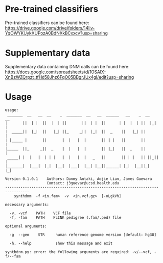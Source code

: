 # Pre-trained classifiers
Pre-trained classifiers can be found here:
https://drive.google.com/drive/folders/14llv-YqOWYKUykXUPozA0BdNXkBCxxcv?usp=sharing

# Supplementary data
Supplementary data containing DNM calls can be found here:
https://docs.google.com/spreadsheets/d/1OSAlX-XnBzWZQrpzt_tfHd58Jhz6FqO05BBgrJUx4gI/edit?usp=sharing

# Usage
```
usage: 
 _______  __   __  __    _  _______  __   __  ______   __    _  __   __ 
|       ||  | |  ||  |  | ||       ||  | |  ||      | |  |  | ||  |_|  |
|  _____||  |_|  ||   |_| ||_     _||  |_|  ||  _    ||   |_| ||       |
| |_____ |       ||       |  |   |  |       || | |   ||       ||       |
|_____  ||_     _||  _    |  |   |  |       || |_|   ||  _    ||       |
 _____| |  |   |  | | |   |  |   |  |   _   ||       || | |   || ||_|| |
|_______|  |___|  |_|  |__|  |___|  |__| |__||______| |_|  |__||_|   |_|

Version 0.1.0.1    Authors: Danny Antaki, Aojie Lian, James Guevara    
                   Contact: j3guevar@ucsd.health.edu
---------------------------------------------------------------------------------
    synthdnm  -f <in.fam>  -v  <in.vcf.gz>  [-oLgkVh]
    
necessary arguments:
  
  -v, -vcf    PATH    VCF file
  -f, -fam    PATH    PLINK pedigree (.fam/.ped) file
  
optional arguments:

  -g  --gen    STR     human reference genome version [default: hg38]
  
  -h, --help           show this message and exit
     
synthdnm.py: error: the following arguments are required: -v/--vcf, -f/--fam

```
